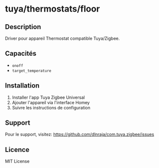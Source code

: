 # tuya/thermostats/floor

## Description

Driver pour appareil Thermostat compatible Tuya/Zigbee.

## Capacités

- `onoff`
- `target_temperature`

## Installation

1. Installer l'app Tuya Zigbee Universal
2. Ajouter l'appareil via l'interface Homey
3. Suivre les instructions de configuration

## Support

Pour le support, visitez: https://github.com/dlnraja/com.tuya.zigbee/issues

## Licence

MIT License
